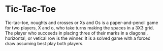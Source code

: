 # Tic-Tac-Toe
Tic-tac-toe, noughts and crosses or Xs and Os is a paper-and-pencil game for two players, X and o, who take turns making the spaces in a 3X3 grid. The player who succeeds in placing three of their marks in a diagonal, horizontal, or vetical row is  the winner. It is a solved game with a forced draw assuming best play both players.


